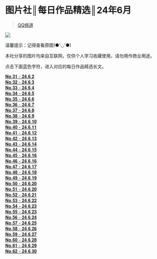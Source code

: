 # 图片社║每日作品精选║24年6月  
> [QQ频道](https://pd.qq.com/s/735ch6p60)    
  
![](https://i.postimg.cc/VLYX1mpP/Re-Gale-119169008.png)      
  
温馨提示：记得查看原图(●'◡'●)  

本社分享的图片均来自互联网，仅供个人学习收藏使用，请勿用作商业用途。

点击下面蓝色字符，进入对应的每日作品精选长文。

[𝐍𝐨.𝟑𝟏 - 𝟐𝟒.𝟔.𝟐](https://pd.qq.com/s/cbbr0at48)  
[𝐍𝐨.𝟑𝟐 - 𝟐𝟒.𝟔.𝟑](https://pd.qq.com/s/f9a7zmbtr)  
[𝐍𝐨.𝟑𝟑 - 𝟐𝟒.𝟔.𝟒](https://pd.qq.com/s/deemmnw86)  
[𝐍𝐨.𝟑𝟒 - 𝟐𝟒.𝟔.𝟓](https://pd.qq.com/s/7w59ftwp7)  
[𝐍𝐨.𝟑𝟓 - 𝟐𝟒.𝟔.𝟔](https://pd.qq.com/s/e41x7mym)  
[𝐍𝐨.𝟑𝟔 - 𝟐𝟒.𝟔.𝟕](https://pd.qq.com/s/259zty5t0)  
[𝐍𝐨.𝟑𝟕 - 𝟐𝟒.𝟔.𝟖](https://pd.qq.com/s/bmu4krzod)  
[𝐍𝐨.𝟑𝟖 - 𝟐𝟒.𝟔.𝟗](https://pd.qq.com/s/h2tr4v66e)  
[𝐍𝐨.𝟑𝟗 - 𝟐𝟒.𝟔.𝟏𝟎](https://pd.qq.com/s/489hryog)  
[𝐍𝐨.𝟒𝟎 - 𝟐𝟒.𝟔.𝟏𝟏](https://pd.qq.com/s/7rzfdu87o)  
[𝐍𝐨.𝟒𝟏 - 𝟐𝟒.𝟔.𝟏𝟐](https://pd.qq.com/s/evm3iktyb)  
[𝐍𝐨.𝟒𝟐 - 𝟐𝟒.𝟔.𝟏𝟑](https://pd.qq.com/s/7nuks1fjk)  
[𝐍𝐨.𝟒𝟑 - 𝟐𝟒.𝟔.𝟏𝟒](https://pd.qq.com/s/d00rzoyeb)  
[𝐍𝐨.𝟒𝟒 - 𝟐𝟒.𝟔.𝟏𝟓](https://pd.qq.com/s/bs6x5mt7q)  
[𝐍𝐨.𝟒𝟓 - 𝟐𝟒.𝟔.𝟏𝟔](https://pd.qq.com/s/aupwg64c0)  
[𝐍𝐨.𝟒𝟔 - 𝟐𝟒.𝟔.𝟏𝟔](https://pd.qq.com/s/88qvsbj14)  
[𝐍𝐨.𝟒𝟕 - 𝟐𝟒.𝟔.𝟏𝟕](https://pd.qq.com/s/h537essst)  
[𝐍𝐨.𝟒𝟖 - 𝟐𝟒.𝟔.𝟏𝟖](https://pd.qq.com/s/343put4sr)  
[𝐍𝐨.𝟒𝟗 - 𝟐𝟒.𝟔.𝟏𝟗](https://pd.qq.com/s/1c6u2wmr6)  
[𝐍𝐨.𝟓𝟎 - 𝟐𝟒.𝟔.𝟐𝟎](https://pd.qq.com/s/fuxungyoi)  
[𝐍𝐨.𝟓𝟏 - 𝟐𝟒.𝟔.𝟐𝟎](https://pd.qq.com/s/flc6opye7)  
[𝐍𝐨.𝟓𝟐 - 𝟐𝟒.𝟔.𝟐𝟏](https://pd.qq.com/s/4yucb85my)  
[𝐍𝐨.𝟓𝟑 - 𝟐𝟒.𝟔.𝟐𝟐](https://pd.qq.com/s/48e6yu6lr)  
[𝐍𝐨.𝟓𝟒 - 𝟐𝟒.𝟔.𝟐𝟑](https://pd.qq.com/s/2eptrzqvk)  
[𝐍𝐨.𝟓𝟓 - 𝟐𝟒.𝟔.𝟐𝟑](https://pd.qq.com/s/7u0vzlyfs)  
[𝐍𝐨.𝟓𝟔 - 𝟐𝟒.𝟔.𝟐𝟒](https://pd.qq.com/s/87z5op9f7)  
[𝐍𝐨.𝟓𝟕 - 𝟐𝟒.𝟔.𝟐𝟓](https://pd.qq.com/s/878be6dpg)  
[𝐍𝐨.𝟓𝟖 - 𝟐𝟒.𝟔.𝟐𝟔](https://pd.qq.com/s/gfp8fy3cq)  
[𝐍𝐨.𝟓𝟗 - 𝟐𝟒.𝟔.𝟐𝟕](https://pd.qq.com/s/ga466q7ih)  
[𝐍𝐨.𝟔𝟎 - 𝟐𝟒.𝟔.𝟐𝟖](https://pd.qq.com/s/7krt9bay6)  
[𝐍𝐨.𝟔𝟏 - 𝟐𝟒.𝟔.𝟐𝟗](https://pd.qq.com/s/f7x7pzy20)  
[𝐍𝐨.𝟔𝟐 - 𝟐𝟒.𝟔.𝟑𝟎](https://pd.qq.com/s/gtxyheakf)  